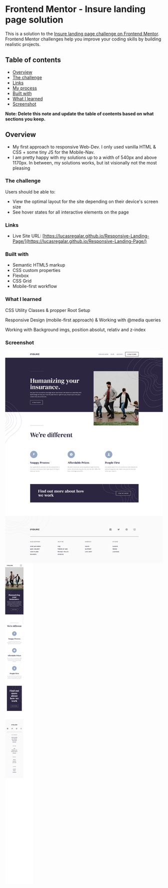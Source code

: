 # Frontend Mentor - Insure landing page solution

This is a solution to the [Insure landing page challenge on Frontend Mentor](https://www.frontendmentor.io/challenges/insure-landing-page-uTU68JV8). Frontend Mentor challenges help you improve your coding skills by building realistic projects. 

## Table of contents

- [Overview](#overview)
- [The challenge](#the-challenge)
- [Links](#links)
- [My process](#my-process)
- [Built with](#built-with)
- [What I learned](#what-i-learned)
- [Screenshot](#screenshot)

**Note: Delete this note and update the table of contents based on what sections you keep.**

## Overview

- My first approach to responsive Web-Dev. I only used vanilla HTML & CSS + some tiny JS for the Mobile-Nav.
- I am pretty happy with my solutions up to a width of 540px and above 1170px. In between, my solutions works,
    but ist visionally not the most pleasing

### The challenge

Users should be able to:

- View the optimal layout for the site depending on their device's screen size
- See hover states for all interactive elements on the page

### Links

- Live Site URL: [https://lucasregalar.github.io/Responsive-Landing-Page/](https://lucasregalar.github.io/Responsive-Landing-Page/)

### Built with

- Semantic HTML5 markup
- CSS custom properties
- Flexbox
- CSS Grid
- Mobile-first workflow


### What I learned

CSS Utility Classes & propper Root Setup

Responsive Design (mobile-first approach) & Working with @media queries

Working with Background imgs, position absolut, relativ and z-index

### Screenshot

![desktop Screenshot](./screenshots/Screenshot%20Desktop.png "desktop Screenshot")
![mobile Screenshot](./screenshots/Screenshot%20Mobile.png "mobile Screenshot")
